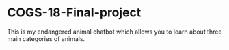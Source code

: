 # COGS-18-Final-project
This is my endangered animal chatbot which allows you to learn about three main categories of animals. 
